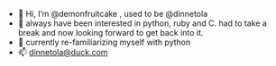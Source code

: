 - 👋 Hi, I’m @demonfruitcake , used to be @dinnetola
- 👀 always have been interested in python, ruby and C. had to take a break and now looking forward to get back into it.
- 🌱 currently re-familiarizing myself with python
- 📫 dinnetola@duck.com

<!---
demonfruitcake/demonfruitcake is a ✨ special ✨ repository because its `README.md` (this file) appears on your GitHub profile.
You can click the Preview link to take a look at your changes.
--->
